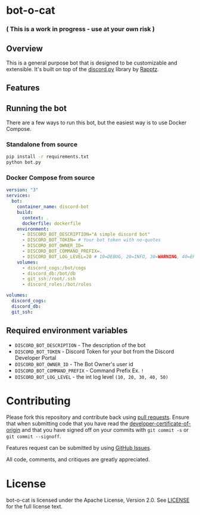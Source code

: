 # bot-o-cat

### ( This is a work in progress - use at your own risk )

## Overview

This is a general purpose bot that is designed to be customizable and extensible. It's built on top of the [discord.py](github.com/Rapptz/discord.py) library by [Rapptz](github.com/Rapptz).

## Features

## Running the bot

There are a few ways to run this bot, but the easiest way is to use Docker Compose.

### Standalone from source

```bash
pip install -r requirements.txt
python bot.py
```

### Docker Compose from source

```yaml
version: "3"
services:
  bot:
    container_name: discord-bot
    build:
      context: .
      dockerfile: dockerfile
    environment:
      - DISCORD_BOT_DESCRIPTION="A simple discord bot"
      - DISCORD_BOT_TOKEN= # Your bot token with no-quotes
      - DISCORD_BOT_OWNER_ID=
      - DISCORD_BOT_COMMAND_PREFIX=.
      - DISCORD_BOT_LOG_LEVEL=20 # 10=DEBUG, 20=INFO, 30=WARNING, 40=ERROR, 50=CRITICAL
    volumes:
      - discord_cogs:/bot/cogs
      - discord_db:/bot/db
      - git_ssh:/root/.ssh
      - discord_roles:/bot/roles

volumes:
  discord_cogs:
  discord_db:
  git_ssh:
```

## Required environment variables

- `DISCORD_BOT_DESCRIPTION` - The description of the bot
- `DISCORD_BOT_TOKEN` - Discord Token for your bot from the Discord Developer Portal
- `DISCORD_BOT_OWNER_ID` - The Bot Owner's user id
- `DISCORD_BOT_COMMAND_PREFIX` - Command Prefix Ex. `!`
- `DISCORD_BOT_LOG_LEVEL` - the int log level `(10, 20, 30, 40, 50)`

# Contributing

Please fork this repository and contribute back using [pull requests](https://github.com/xn4p4lm-org/bot-o-cat/pulls).
Ensure that when submitting code that you have read the [developer-certificate-of-origin](developer-certificate-of-origin) and that you have signed off on your commits with `git commit -s` or `git commit --signoff`.

Features request can be submitted by using [GitHub Issues](https://github.com/xn4p4lm-org/bot-o-cat/issues).

All code, comments, and critiques are greatly appreciated.

# License

bot-o-cat is licensed under the Apache License, Version 2.0. See [LICENSE](LICENSE) for the full license text.
